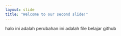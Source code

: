 ```yaml
---
layout: slide
title: "Welcome to our second slide!"
---
```

halo ini adalah perubahan
ini adalah file belajar github 
